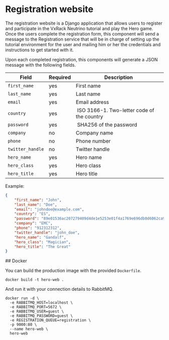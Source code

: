 # Registration website

The registration website is a Django application that allows users to register and participate in the VxRack Neutrino tutorial and play the Hero game. Once the users complete the registration form, this component will send a message to the Registration service that will be in charge of setting up the tutorial environment for the user and mailing him or her the credentials and instructions to get started with it.

Upon each completed registration, this components will generate a JSON message with the following fields.

| **Field** | **Required** | **Description** |
|---|---|---|
| `first_name` | yes | First name |
| `last_name` | yes | Last name |
| `email` | yes | Email address |
| `country` | yes | ISO 3166-1. Two-letter code of the country |
| `password` | yes | SHA256 of the password |
| `company` | no | Company name |
| `phone` | no | Phone number |
| `twitter_handle` | no | Twitter handle |
| `hero_name` | yes | Hero name |
| `hero_class` | yes | Hero class |
| `hero_title` | yes | Hero title |

Example:

```json
{
    "first_name": "John",
    "last_name": "Doe",
    "email": "johndoe@example.com",
    "country": "ES",
    "password": "89e01536ac207279409d4de1e5253e01f4a1769e696db0d6062ca9b8f56767c8",
    "company": "EMC",
    "phone": "912312312",
    "twitter_handle": "john_doe",
    "hero_name": "Gandalf",
    "hero_class": "Magician",
    "hero_title": "The Great"
}
```

## Docker

You can build the production image with the provided `Dockerfile`.

```
docker build -t hero-web .
```

And run it with your connection details to RabbitMQ.

```
docker run -d \
  -e RABBITMQ_HOST=localhost \
  -e RABBITMQ_PORT=5672 \
  -e RABBITMQ_USER=guest \
  -e RABBITMQ_PASSWORD=guest \
  -e REGISTRATION_QUEUE=registration \
  -p 9000:80 \
  --name hero-web \
  hero-web
```
